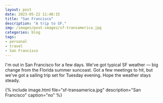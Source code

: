 ```yaml
---
layout: post
date: 2023-05-22 11:48:15
title: "San Francisco"
description: "A trip to SF."
img: /images/post-images/sf-transamerica.jpg
categories: blog
tags:
- personal
- travel
- San Francisco
---
```


I'm out in San Francisco for a few days. We've got typical SF weather — big change from the Florida summer suncoast. Got a few meetings to hit, but we've got a sailing trip set for Tuesday evening. Hope the weather stays steady.

{% include image.html file="sf-transamerica.jpg" description="San Francisco" caption="no" %}
